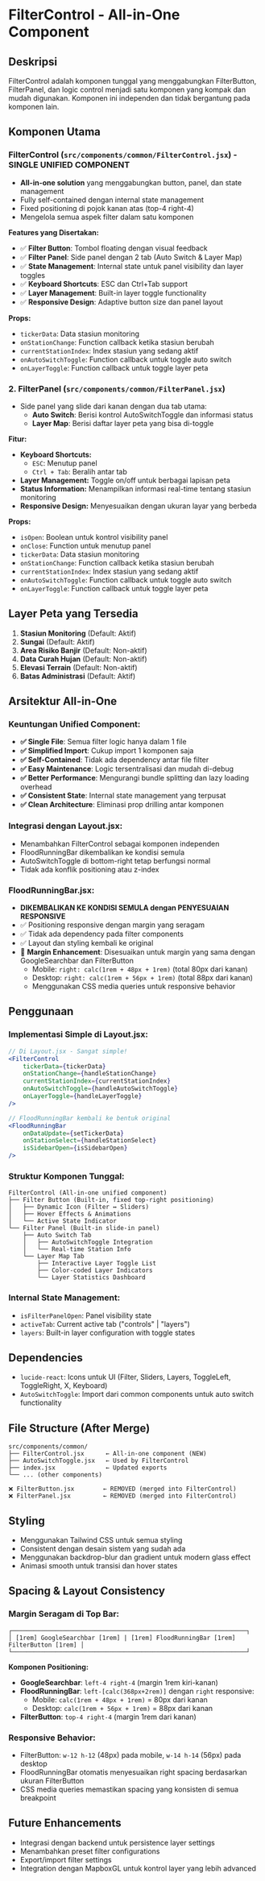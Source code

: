# FilterControl - All-in-One Component

## Deskripsi
FilterControl adalah komponen tunggal yang menggabungkan FilterButton, FilterPanel, dan logic control menjadi satu komponen yang kompak dan mudah digunakan. Komponen ini independen dan tidak bergantung pada komponen lain.

## Komponen Utama

### FilterControl (`src/components/common/FilterControl.jsx`) - **SINGLE UNIFIED COMPONENT**
- **All-in-one solution** yang menggabungkan button, panel, dan state management
- Fully self-contained dengan internal state management
- Fixed positioning di pojok kanan atas (top-4 right-4)
- Mengelola semua aspek filter dalam satu komponen

**Features yang Disertakan:**
- ✅ **Filter Button**: Tombol floating dengan visual feedback
- ✅ **Filter Panel**: Side panel dengan 2 tab (Auto Switch & Layer Map)
- ✅ **State Management**: Internal state untuk panel visibility dan layer toggles
- ✅ **Keyboard Shortcuts**: ESC dan Ctrl+Tab support
- ✅ **Layer Management**: Built-in layer toggle functionality
- ✅ **Responsive Design**: Adaptive button size dan panel layout

**Props:**
- `tickerData`: Data stasiun monitoring
- `onStationChange`: Function callback ketika stasiun berubah
- `currentStationIndex`: Index stasiun yang sedang aktif
- `onAutoSwitchToggle`: Function callback untuk toggle auto switch
- `onLayerToggle`: Function callback untuk toggle layer peta

### 2. FilterPanel (`src/components/common/FilterPanel.jsx`)
- Side panel yang slide dari kanan dengan dua tab utama:
  - **Auto Switch**: Berisi kontrol AutoSwitchToggle dan informasi status
  - **Layer Map**: Berisi daftar layer peta yang bisa di-toggle

**Fitur:**
- **Keyboard Shortcuts:**
  - `ESC`: Menutup panel
  - `Ctrl + Tab`: Beralih antar tab
- **Layer Management:** Toggle on/off untuk berbagai lapisan peta
- **Status Information:** Menampilkan informasi real-time tentang stasiun monitoring
- **Responsive Design:** Menyesuaikan dengan ukuran layar yang berbeda

**Props:**
- `isOpen`: Boolean untuk kontrol visibility panel
- `onClose`: Function untuk menutup panel
- `tickerData`: Data stasiun monitoring
- `onStationChange`: Function callback ketika stasiun berubah
- `currentStationIndex`: Index stasiun yang sedang aktif
- `onAutoSwitchToggle`: Function callback untuk toggle auto switch
- `onLayerToggle`: Function callback untuk toggle layer peta

## Layer Peta yang Tersedia

1. **Stasiun Monitoring** (Default: Aktif)
2. **Sungai** (Default: Aktif)
3. **Area Risiko Banjir** (Default: Non-aktif)
4. **Data Curah Hujan** (Default: Non-aktif)
5. **Elevasi Terrain** (Default: Non-aktif)
6. **Batas Administrasi** (Default: Aktif)

## Arsitektur All-in-One

### Keuntungan Unified Component:
- **✅ Single File**: Semua filter logic hanya dalam 1 file
- **✅ Simplified Import**: Cukup import 1 komponen saja
- **✅ Self-Contained**: Tidak ada dependency antar file filter
- **✅ Easy Maintenance**: Logic tersentralisasi dan mudah di-debug
- **✅ Better Performance**: Mengurangi bundle splitting dan lazy loading overhead
- **✅ Consistent State**: Internal state management yang terpusat
- **✅ Clean Architecture**: Eliminasi prop drilling antar komponen

### Integrasi dengan Layout.jsx:
- Menambahkan FilterControl sebagai komponen independen
- FloodRunningBar dikembalikan ke kondisi semula
- AutoSwitchToggle di bottom-right tetap berfungsi normal
- Tidak ada konflik positioning atau z-index

### FloodRunningBar.jsx:
- **DIKEMBALIKAN KE KONDISI SEMULA dengan PENYESUAIAN RESPONSIVE**
- ✅ Positioning responsive dengan margin yang seragam
- ✅ Tidak ada dependency pada filter components
- ✅ Layout dan styling kembali ke original
- 📏 **Margin Enhancement**: Disesuaikan untuk margin yang sama dengan GoogleSearchbar dan FilterButton
  - Mobile: `right: calc(1rem + 48px + 1rem)` (total 80px dari kanan)
  - Desktop: `right: calc(1rem + 56px + 1rem)` (total 88px dari kanan)
  - Menggunakan CSS media queries untuk responsive behavior

## Penggunaan

### Implementasi Simple di Layout.jsx:
```jsx
// Di Layout.jsx - Sangat simple!
<FilterControl
    tickerData={tickerData}
    onStationChange={handleStationChange}
    currentStationIndex={currentStationIndex}
    onAutoSwitchToggle={handleAutoSwitchToggle}
    onLayerToggle={handleLayerToggle}
/>

// FloodRunningBar kembali ke bentuk original
<FloodRunningBar
    onDataUpdate={setTickerData}
    onStationSelect={handleStationSelect}
    isSidebarOpen={isSidebarOpen}
/>
```

### Struktur Komponen Tunggal:
```
FilterControl (All-in-one unified component)
├── Filter Button (Built-in, fixed top-right positioning)
│   ├── Dynamic Icon (Filter ↔ Sliders)
│   ├── Hover Effects & Animations  
│   └── Active State Indicator
└── Filter Panel (Built-in slide-in panel)
    ├── Auto Switch Tab
    │   ├── AutoSwitchToggle Integration
    │   └── Real-time Station Info
    └── Layer Map Tab
        ├── Interactive Layer Toggle List
        ├── Color-coded Layer Indicators
        └── Layer Statistics Dashboard
```

### Internal State Management:
- `isFilterPanelOpen`: Panel visibility state
- `activeTab`: Current active tab ("controls" | "layers")  
- `layers`: Built-in layer configuration with toggle states

## Dependencies
- `lucide-react`: Icons untuk UI (Filter, Sliders, Layers, ToggleLeft, ToggleRight, X, Keyboard)
- `AutoSwitchToggle`: Import dari common components untuk auto switch functionality

## File Structure (After Merge)
```
src/components/common/
├── FilterControl.jsx      ← All-in-one component (NEW)
├── AutoSwitchToggle.jsx   ← Used by FilterControl  
├── index.jsx              ← Updated exports
└── ... (other components)

❌ FilterButton.jsx        ← REMOVED (merged into FilterControl)
❌ FilterPanel.jsx         ← REMOVED (merged into FilterControl)
```

## Styling
- Menggunakan Tailwind CSS untuk semua styling
- Consistent dengan desain sistem yang sudah ada
- Menggunakan backdrop-blur dan gradient untuk modern glass effect
- Animasi smooth untuk transisi dan hover states

## Spacing & Layout Consistency

### Margin Seragam di Top Bar:
```
┌─────────────────────────────────────────────────────────────────┐
│ [1rem] GoogleSearchbar [1rem] | [1rem] FloodRunningBar [1rem] FilterButton [1rem] │
└─────────────────────────────────────────────────────────────────┘
```

**Komponen Positioning:**
- **GoogleSearchbar**: `left-4 right-4` (margin 1rem kiri-kanan)
- **FloodRunningBar**: `left-[calc(368px+2rem)]` dengan `right` responsive:
  - Mobile: `calc(1rem + 48px + 1rem)` = 80px dari kanan
  - Desktop: `calc(1rem + 56px + 1rem)` = 88px dari kanan
- **FilterButton**: `top-4 right-4` (margin 1rem dari kanan)

### Responsive Behavior:
- FilterButton: `w-12 h-12` (48px) pada mobile, `w-14 h-14` (56px) pada desktop
- FloodRunningBar otomatis menyesuaikan right spacing berdasarkan ukuran FilterButton
- CSS media queries memastikan spacing yang konsisten di semua breakpoint

## Future Enhancements
- Integrasi dengan backend untuk persistence layer settings
- Menambahkan preset filter configurations
- Export/import filter settings
- Integration dengan MapboxGL untuk kontrol layer yang lebih advanced